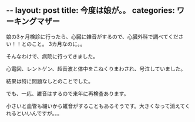 --
layout: post
title: 今度は娘が。。
categories: ワーキングマザー
--

娘の3ヶ月検診に行ったら、心臓に雑音がするので、心臓外科で調べてください！！とのこと。
3カ月なのに。。

そんなわけで、病院に行ってきました。

心電図、レントゲン、超音波と体中をこねくりまわされ、号泣していました。

結果は特に問題なしとのことでした。

でも、一応、雑音はするので来年に再検査あります。

小さいと血管も細いから雑音がすることもあるそうです。大きくなって消えてくれるといいんですが。。。


